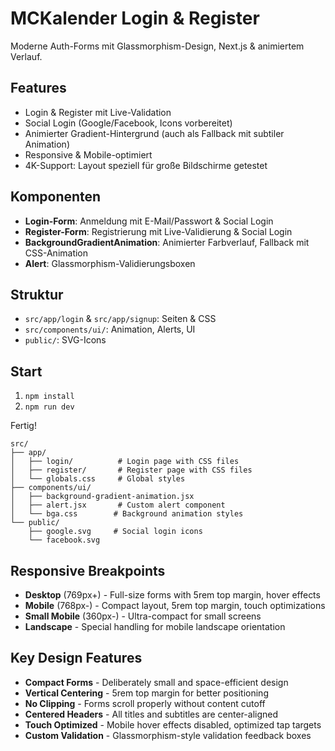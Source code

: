 # MCKalender Login & Register

Moderne Auth-Forms mit Glassmorphism-Design, Next.js & animiertem Verlauf.

## Features
- Login & Register mit Live-Validation
- Social Login (Google/Facebook, Icons vorbereitet)
- Animierter Gradient-Hintergrund (auch als Fallback mit subtiler Animation)
- Responsive & Mobile-optimiert
- 4K-Support: Layout speziell für große Bildschirme getestet

## Komponenten
- **Login-Form**: Anmeldung mit E-Mail/Passwort & Social Login
- **Register-Form**: Registrierung mit Live-Validierung & Social Login
- **BackgroundGradientAnimation**: Animierter Farbverlauf, Fallback mit CSS-Animation
- **Alert**: Glassmorphism-Validierungsboxen

## Struktur
- `src/app/login` & `src/app/signup`: Seiten & CSS
- `src/components/ui/`: Animation, Alerts, UI
- `public/`: SVG-Icons

## Start
1. `npm install`
2. `npm run dev`

Fertig!

```
src/
├── app/
│   ├── login/          # Login page with CSS files
│   ├── register/       # Register page with CSS files  
│   └── globals.css     # Global styles
├── components/ui/
│   ├── background-gradient-animation.jsx
│   ├── alert.jsx       # Custom alert component
│   └── bga.css        # Background animation styles
└── public/
    ├── google.svg     # Social login icons
    └── facebook.svg
```

## Responsive Breakpoints

- **Desktop** (769px+) - Full-size forms with 5rem top margin, hover effects
- **Mobile** (768px-) - Compact layout, 5rem top margin, touch optimizations  
- **Small Mobile** (360px-) - Ultra-compact for small screens
- **Landscape** - Special handling for mobile landscape orientation

## Key Design Features

- **Compact Forms** - Deliberately small and space-efficient design
- **Vertical Centering** - 5rem top margin for better positioning
- **No Clipping** - Forms scroll properly without content cutoff
- **Centered Headers** - All titles and subtitles are center-aligned
- **Touch Optimized** - Mobile hover effects disabled, optimized tap targets
- **Custom Validation** - Glassmorphism-style validation feedback boxes